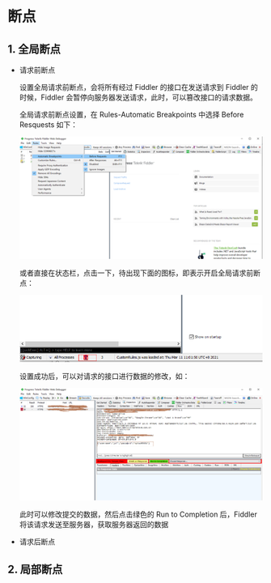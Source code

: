 # 断点

## 1. 全局断点

+ 请求前断点

  设置全局请求前断点，会将所有经过 Fiddler 的接口在发送请求到 Fiddler 的时候，Fiddler 会暂停向服务器发送请求，此时，可以篡改接口的请求数据。

  全局请求前断点设置，在 Rules-Automatic Breakpoints 中选择 Before Resquests 如下：

  ![before](./images/before.png)

  或者直接在状态栏，点击一下，待出现下面的图标，即表示开启全局请求前断点：

  ![before](./images/before1.png)

  设置成功后，可以对请求的接口进行数据的修改，如：

  ![before](./images/before2.png)

  此时可以修改提交的数据，然后点击绿色的 Run to Completion 后，Fiddler 将该请求发送至服务器，获取服务器返回的数据

+ 请求后断点

  



## 2. 局部断点

